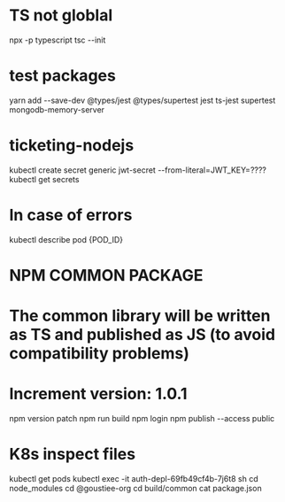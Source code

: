 # TS not globlal

npx -p typescript tsc --init

# test packages

yarn add --save-dev @types/jest @types/supertest jest ts-jest supertest mongodb-memory-server

# ticketing-nodejs

kubectl create secret generic jwt-secret --from-literal=JWT_KEY=????
kubectl get secrets

# In case of errors

kubectl describe pod {POD_ID}

# NPM COMMON PACKAGE

# The common library will be written as TS and published as JS (to avoid compatibility problems)

# Increment version: 1.0.1

npm version patch
npm run build
npm login
npm publish --access public

# K8s inspect files

kubectl get pods
kubectl exec -it auth-depl-69fb49cf4b-7j6t8 sh
cd node_modules
cd @goustiee-org
cd build/common
cat package.json
